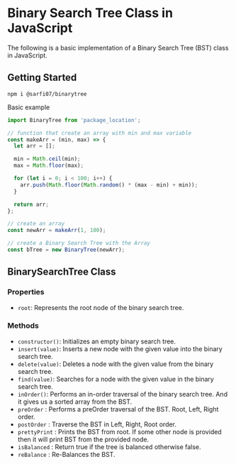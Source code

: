 # Binary Search Tree Class in JavaScript

The following is a basic implementation of a Binary Search Tree (BST) class in JavaScript.

## Getting Started

```code
npm i @sarfi07/binarytree
```

Basic example

```javascript
import BinaryTree from 'package_location';

// function that create an array with min and max variable
const makeArr = (min, max) => {
  let arr = [];

  min = Math.ceil(min);
  max = Math.floor(max);

  for (let i = 0; i < 100; i++) {
    arr.push(Math.floor(Math.random() * (max - min) + min));
  }

  return arr;
};

// create an array
const newArr = makeArr(1, 100);

// create a Binary Search Tree with the Array
const bTree = new BinaryTree(newArr);
```

## BinarySearchTree Class

### Properties

- `root`: Represents the root node of the binary search tree.

### Methods

- `constructor()`: Initializes an empty binary search tree.
- `insert(value)`: Inserts a new node with the given value into the binary search tree.
- `delete(value)`: Deletes a node with the given value from the binary search tree.
- `find(value)`: Searches for a node with the given value in the binary search tree.
- `inOrder()`: Performs an in-order traversal of the binary search tree. And it gives us a sorted array from the BST.
- `preOrder` : Performs a preOrder traversal of the BST. Root, Left, Right order.
- `postOrder` : Traverse the BST in Left, Right, Root order.
- `prettyPrint` : Prints the BST from root. If some other node is provided then it will print BST from the provided node.
- `isBalanced` : Return true if the tree is balanced otherwise false.
- `reBalance` : Re-Balances the BST.
